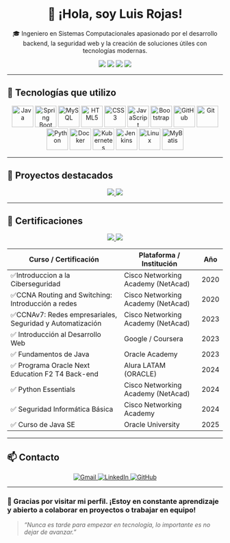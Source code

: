 <h1 align="center">👋 ¡Hola, soy Luis Rojas!</h1>

<p align="center">
🎓 Ingeniero en Sistemas Computacionales apasionado por el desarrollo backend, la seguridad web y la creación de soluciones útiles con tecnologías modernas.
</p>

<p align="center">
  <img src="https://img.shields.io/badge/Spring_Boot-6DB33F?style=for-the-badge&logo=springboot&logoColor=white"/>
  <img src="https://img.shields.io/badge/Java-Backend-blue?style=for-the-badge&logo=java&logoColor=white"/>
  <img src="https://img.shields.io/badge/SQL-MySQL-4479A1?style=for-the-badge&logo=mysql&logoColor=white"/>
  <img src="https://img.shields.io/badge/QA%20Testing-JUnit-green?style=for-the-badge&logo=testing-library&logoColor=white"/>
</p>

---

## 🚀 Tecnologías que utilizo

<div align="center">
  <img src="https://cdn.jsdelivr.net/gh/devicons/devicon/icons/java/java-original.svg" title="Java" alt="Java" width="50" height="50"/>
  <img src="https://cdn.jsdelivr.net/gh/devicons/devicon/icons/spring/spring-original.svg" title="Spring Boot" alt="Spring Boot" width="50" height="50"/>
  <img src="https://cdn.jsdelivr.net/gh/devicons/devicon/icons/mysql/mysql-original.svg" title="MySQL" alt="MySQL" width="50" height="50"/>
  <img src="https://cdn.jsdelivr.net/gh/devicons/devicon/icons/html5/html5-original.svg" title="HTML5" alt="HTML5" width="50" height="50"/>
  <img src="https://cdn.jsdelivr.net/gh/devicons/devicon/icons/css3/css3-original.svg" title="CSS3" alt="CSS3" width="50" height="50"/>
  <img src="https://cdn.jsdelivr.net/gh/devicons/devicon/icons/javascript/javascript-original.svg" title="JavaScript" alt="JavaScript" width="50" height="50"/>
  <img src="https://cdn.jsdelivr.net/gh/devicons/devicon/icons/bootstrap/bootstrap-original.svg" title="Bootstrap" alt="Bootstrap" width="50" height="50"/>
  <img src="https://cdn.jsdelivr.net/gh/devicons/devicon/icons/github/github-original.svg" title="GitHub" alt="GitHub" width="50" height="50"/>
  <img src="https://cdn.jsdelivr.net/gh/devicons/devicon/icons/git/git-original.svg" title="Git" alt="Git" width="50" height="50"/>
  <img src="https://cdn.jsdelivr.net/gh/devicons/devicon/icons/python/python-original.svg" title="Python" alt="Python" width="50" height="50"/>
  <img src="https://cdn.jsdelivr.net/gh/devicons/devicon/icons/docker/docker-original.svg" title="Docker" alt="Docker" width="50" height="50"/>
  <img src="https://cdn.jsdelivr.net/gh/devicons/devicon/icons/kubernetes/kubernetes-plain.svg" title="Kubernetes" alt="Kubernetes" width="50" height="50"/>
  <img src="https://cdn.jsdelivr.net/gh/devicons/devicon/icons/jenkins/jenkins-original.svg" title="Jenkins" alt="Jenkins" width="50" height="50"/>
  <img src="https://cdn.jsdelivr.net/gh/devicons/devicon/icons/linux/linux-original.svg" title="Linux" alt="Linux" width="50" height="50"/>
  <img src="https://raw.githubusercontent.com/mybatis/logo/master/logo-bird-ninja.png" title="MyBatis" alt="MyBatis" width="50" height="50"/>  

</div>

---

## 📂 Proyectos destacados

<p align="center">
  <a href="https://github.com/luisito-rojas/control-herramientas" target="_blank">
    <img src="https://img.shields.io/badge/🔧%20Gestión%20de%20Herramientas-Spring_Boot-blue?style=for-the-badge"/>
  </a>
  <a href="https://github.com/luisito-rojas/Agenda-de-Contactos" target="_blank">
    <img src="https://img.shields.io/badge/📒%20Agenda%20de%20Contactos-CRUD-green?style=for-the-badge"/>
  </a>
</p>

---

## 🧾 Certificaciones

<p align="center">
  <a href="./Certificado%20Luis%20Armando%20Rojas%20Salazar%20CCNA%20R-S%20Introduction%20to%20Networks.pdf" target="_blank">
    <img src="https://img.shields.io/badge/CCNA%20R&S:%20Introduction%20to%20Networks-Cisco-blue?style=for-the-badge&logo=cisco"/>
  </a>
  <a href="./Certificado%20Luis%20Armando%20Rojas%20Salazar%20CCNA-Switching-Routing-and%20Wireless.pdf" target="_blank">
    <img src="https://img.shields.io/badge/CCNAv7:%20Switching,%20Routing%20and%20Wireless-Cisco-lightblue?style=for-the-badge&logo=cisco"/>
  </a>
</p>

| Curso / Certificación                                     | Plataforma / Institución        | Año       |
|-----------------------------------------------------------|----------------------------------|-----------|
| ✅Introduccion a la Ciberseguridad                        | Cisco Networking Academy (NetAcad) | 2020 |
| ✅CCNA Routing and Switching: Introducción a redes        | Cisco Networking Academy (NetAcad) | 2020 |
| ✅CCNAv7: Redes empresariales, Seguridad y Automatización | Cisco Networking Academy (NetAcad) | 2023 |
| ✅ Introducción al Desarrollo Web                         | Google / Coursera               | 2023      |
| ✅ Fundamentos de Java                                     | Oracle Academy                  | 2023      |
| ✅ Programa Oracle Next Education F2 T4 Back-end          | Alura LATAM (ORACLE)            | 2024 |
| ✅ Python Essentials                                       | Cisco Networking Academy (NetAcad) | 2024 |
| ✅ Seguridad Informática Básica                            | Cisco Networking Academy        | 2024      |
| ✅ Curso de Java SE                                        | Oracle University               | 2025      |

---

## 📫 Contacto

<p align="center">
  <a href="mailto:luis.torres.rojas.18@gmail.com">
    <img src="https://img.shields.io/badge/Correo-Gmail-red?style=for-the-badge&logo=gmail&logoColor=white" alt="Gmail">
  </a>
  <a href="https://www.linkedin.com/in/luis-rojas-2aba9018a" target="_blank">
    <img src="https://img.shields.io/badge/LinkedIn-Perfil-blue?style=for-the-badge&logo=linkedin&logoColor=white" alt="LinkedIn">
  </a>
  <a href="https://github.com/luisito-rojas" target="_blank">
    <img src="https://img.shields.io/badge/GitHub-luisito--rojas-333?style=for-the-badge&logo=github&logoColor=white" alt="GitHub">
  </a>
</p>

---

### 🙌 Gracias por visitar mi perfil. ¡Estoy en constante aprendizaje y abierto a colaborar en proyectos o trabajar en equipo!

> *“Nunca es tarde para empezar en tecnología, lo importante es no dejar de avanzar.”*
